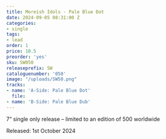 ```yaml
---
title: Moreish Idols - Pale Blue Dot
date: 2024-09-05 08:31:00 Z
categories:
- single
tags:
- lead
order: 1
price: 10.5
preorder: 'yes'
sku: SW050
releaseprefix: SW
cataloguenumber: '050'
image: "/uploads/SW50.png"
tracks:
- name: 'A-Side: Pale Blue Dot'
  file: 
- name: 'B-Side: Pale Blue Dub'
---
```


7” single only release – limited to an edition of 500 worldwide

Released: 1st October 2024
 




 



